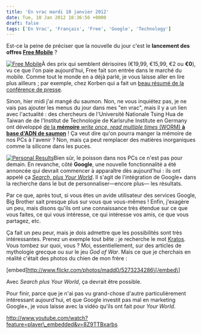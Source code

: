 ```yaml
---
title: 'En vrac mardi 10 janvier 2012'
date: Tue, 10 Jan 2012 18:36:56 +0000
draft: false
tags: ['En Vrac', 'Français', 'Free', 'Google', 'Technology']
---
```


Est-ce la peine de préciser que la nouvelle du jour c'est le **lancement des offres [Free Mobile](http://mobile.free.fr)** ?

[![](http://madd0.files.wordpress.com/2012/01/free.png "Free Mobile")](http://mobile.free.fr)À des prix qui semblent dérisoires (€19,99, €15,99, €2 ou **€0**), vu ce que l'on paie aujourd'hui, Free fait son entrée dans le marché du mobile. Comme tout le monde en a déjà parlé, je vous laisse aller en lire plus ailleurs ; par exemple, chez Korben qui a fait un [beau résumé de la conférence de presse](http://korben.info/forfaits-free-mobile.html).

Sinon, hier midi j'ai mangé du saumon. Non, ne vous inquiétez pas, je ne vais pas ajouter les menus du jour dans mes "en vrac", mais il y a un lien avec l'actualité : des chercheurs de l'Université Nationale Tsing Hua de Taiwan de de l'Institut de Technologie de Karlsruhe Institute en Germany ont développé [de la **mémoire** _write once, read multiple times_ (WORM) **à base d'ADN de saumon**](http://apl.aip.org/resource/1/applab/v99/i25/p253301_s1?view=fulltext&bypassSSO=1) ! Ça veut dire qu'on pourra manger la mémoire de nos PCs à l'avenir ? Non, mais ça peut remplacer des matières inorganiques comme la silicone dans les puces.

[![](http://madd0.files.wordpress.com/2012/01/personal_results.png?w=150&h=97 "Personal Results")](http://madd0.files.wordpress.com/2012/01/personal_results.png)Bien sûr, le poisson dans nos PCs ce n'est pas pour demain. En revanche, côté **Google**, une nouvelle fonctionnalité a été annoncée qui devrait commencer à apparaître dès aujourd'hui : ils ont appelé ça _[Search, plus Your World](http://googleblog.blogspot.com/2012/01/search-plus-your-world.html)_. Il s'agit de l'intégration de Google+ dans la recherche dans le but de personnaliser—encore plus— les résultats.

Par ce que, après tout, si vous êtes un avide utilisateur des services Google, Big Brother sait presque plus sur vous que vous-mêmes ! Enfin, j'exagère un peu, mais disons qu'ils ont une connaissance très étendue sur ce que vous faites, ce qui vous intéresse, ce qui intéresse vos amis, ce que vous partagez, etc.

Ça fait un peu peur, mais je dois admettre que les possibilités sont très intéressantes. Prenez un exemple tout bête : je recherche le mot [Kratos](https://www.google.com/search?q=kratos). Vous tombez sur quoi, vous ? Moi, essentiellement, sur des articles de mythologie grecque ou sur le jeu _God of War_. Mais ce que je cherchais en réalité c'était des photos du chien de mon frère :

\[embed\]http://www.flickr.com/photos/madd0/5273234286\[/embed\]

Avec _Search plus Your World_, ça devrait être possible.

Pour finir, parce que je n'ai pas vu grand-chose d'autre particulièrement intéressant aujourd'hui, et que Google investit pas mal en marketing Google+, je vous laisse avec la vidéo qu'ils ont fait pour _Your World_.

http://www.youtube.com/watch?feature=player\_embedded&v=8Z9TTBxarbs